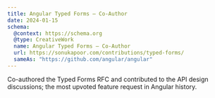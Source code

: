 ```yaml
---
title: Angular Typed Forms — Co-Author
date: 2024-01-15
schema:
  @context: https://schema.org
  @type: CreativeWork
  name: Angular Typed Forms — Co-Author
  url: https://sonukapoor.com/contributions/typed-forms/
  sameAs: "https://github.com/angular/angular"
---
```


Co-authored the Typed Forms RFC and contributed to the API design discussions; the most upvoted feature request in Angular history.
